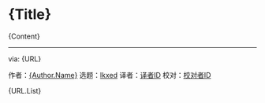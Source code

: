 [#]: subject: "{Title}"
[#]: via: "{URL}"
[#]: author: "{Author.Name} {Author.URL}"
[#]: collector: "lkxed"
[#]: translator: " "
[#]: reviewer: " "
[#]: publisher: " "
[#]: url: " "

{Title}
======

{Content}

--------------------------------------------------------------------------------

via: {URL}

作者：[{Author.Name}][a]
选题：[lkxed][b]
译者：[译者ID](https://github.com/译者ID)
校对：[校对者ID](https://github.com/校对者ID)

[a]: {Author.URL}
[b]: https://github.com/lkxed/
{URL.List}